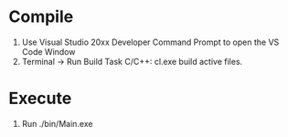 # Compile
1. Use Visual Studio 20xx Developer Command Prompt to open the VS Code Window
2. Terminal -> Run Build Task C/C++: cl.exe build active files.

# Execute
1. Run ./bin/Main.exe